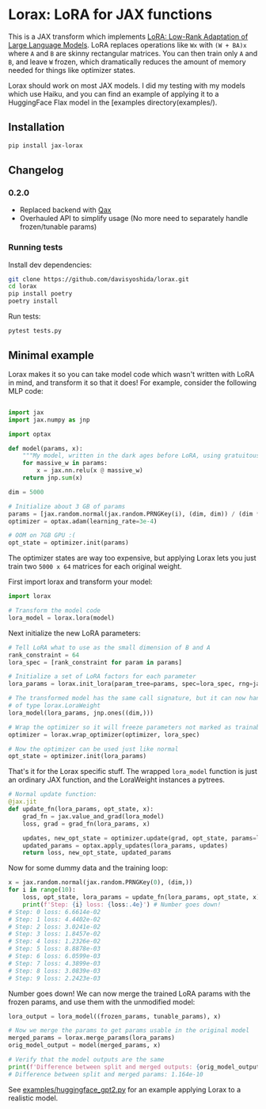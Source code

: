 # Lorax: LoRA for JAX functions
This is a JAX transform which implements [LoRA: Low-Rank Adaptation of Large Language Models](https://arxiv.org/abs/2106.09685). LoRA replaces operations like `Wx` with `(W + BA)x` where `A` and `B` are skinny rectangular matrices. You can then train only `A` and `B`, and leave `W` frozen, which dramatically reduces the amount of memory needed for things like optimizer states.

Lorax should work on most JAX models. I did my testing with my models which use Haiku, and you can find an example of applying it to a HuggingFace Flax model in the [examples directory(examples/).

## Installation 

```bash
pip install jax-lorax
```

## Changelog

### 0.2.0
* Replaced backend with [Qax](https://github.com/davisyoshida/qax)
* Overhauled API to simplify usage (No more need to separately handle frozen/tunable params)

### Running tests
Install dev dependencies:
```bash
git clone https://github.com/davisyoshida/lorax.git
cd lorax
pip install poetry
poetry install
```

Run tests:
```
pytest tests.py
```

## Minimal example
Lorax makes it so you can take model code which wasn't written with LoRA in mind, and transform it so that it does! For example, consider the following MLP code:

```python

import jax
import jax.numpy as jnp

import optax

def model(params, x):
    """My model, written in the dark ages before LoRA, using gratuitous amounts of VRAM when trained"""
    for massive_w in params:
        x = jax.nn.relu(x @ massive_w)
    return jnp.sum(x)

dim = 5000

# Initialize about 3 GB of params
params = [jax.random.normal(jax.random.PRNGKey(i), (dim, dim)) / (dim ** 0.5) for i in range(30)]
optimizer = optax.adam(learning_rate=3e-4)

# OOM on 7GB GPU :(
opt_state = optimizer.init(params)
```

The optimizer states are way too expensive, but applying Lorax lets you just train two `5000 x 64` matrices for each original weight.

First import lorax and transform your model:
```python
import lorax

# Transform the model code
lora_model = lorax.lora(model)
```

Next initialize the new LoRA parameters:
```python
# Tell LoRA what to use as the small dimension of B and A
rank_constraint = 64
lora_spec = [rank_constraint for param in params]

# Initialize a set of LoRA factors for each parameter
lora_params = lorax.init_lora(param_tree=params, spec=lora_spec, rng=jax.random.PRNGKey(0))

# The transformed model has the same call signature, but it can now handle parameters
# of type lorax.LoraWeight
lora_model(lora_params, jnp.ones((dim,)))

# Wrap the optimizer so it will freeze parameters not marked as trainable by the spec
optimizer = lorax.wrap_optimizer(optimizer, lora_spec)

# Now the optimizer can be used just like normal
opt_state = optimizer.init(lora_params)

```

That's it for the Lorax specific stuff. The wrapped `lora_model` function is just an ordinary
JAX function, and the LoraWeight instances a pytrees.
```python
# Normal update function:
@jax.jit
def update_fn(lora_params, opt_state, x):
    grad_fn = jax.value_and_grad(lora_model)
    loss, grad = grad_fn(lora_params, x)

    updates, new_opt_state = optimizer.update(grad, opt_state, params=lora_params)
    updated_params = optax.apply_updates(lora_params, updates)
    return loss, new_opt_state, updated_params
```

Now for some dummy data and the training loop:
```python
x = jax.random.normal(jax.random.PRNGKey(0), (dim,))
for i in range(10):
    loss, opt_state, lora_params = update_fn(lora_params, opt_state, x)
    print(f'Step: {i} loss: {loss:.4e}') # Number goes down!
# Step: 0 loss: 6.6614e-02
# Step: 1 loss: 4.4402e-02
# Step: 2 loss: 3.0241e-02
# Step: 3 loss: 1.8457e-02
# Step: 4 loss: 1.2326e-02
# Step: 5 loss: 8.8878e-03
# Step: 6 loss: 6.0599e-03
# Step: 7 loss: 4.3899e-03
# Step: 8 loss: 3.0839e-03
# Step: 9 loss: 2.2423e-03
```

Number goes down! We can now merge the trained LoRA params with the frozen params, and use them with the unmodified model:
```python
lora_output = lora_model((frozen_params, tunable_params), x)

# Now we merge the params to get params usable in the original model
merged_params = lorax.merge_params(lora_params)
orig_model_output = model(merged_params, x)

# Verify that the model outputs are the same
print(f'Difference between split and merged outputs: {orig_model_output - lora_output:.3e}')
# Difference between split and merged params: 1.164e-10
```

See [examples/huggingface_gpt2.py](examples/huggingface_gpt2.py) for an example applying Lorax to a realistic model.
